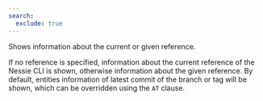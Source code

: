 ```yaml
---
search:
  exclude: true
---
```

<!--start-->

Shows information about the current or given reference.

If no reference is specified, information about the current reference of the Nessie CLI
is shown, otherwise information about the given reference. By default, entities information
of latest commit of the branch or tag will be shown, which can be overridden using the `AT`
clause.
